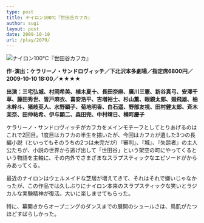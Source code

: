 ```yaml
---
type: post
title: ナイロン100℃『世田谷カフカ』
author: sugi
layout: post
date: 2009-10-10
url: /play/2079/
---
```

<img src="/images/play/20091010.jpg" alt="ナイロン100℃『世田谷カフカ』" class="alignleft" />

**作･演出：ケラリーノ・サンドロヴィッチ／下北沢本多劇場／指定席6800円／2009-10-10 18:00／★★★★**

**出演：三宅弘城、村岡希美、植木夏十、長田奈麻、廣川三憲、新谷真弓、安澤千草、藤田秀世、皆戸麻衣、喜安浩平、吉増裕士、杉山薫、眼鏡太郎、廻飛雄、柚木幹斗、猪岐英人、水野顕子、菊地明香、白石遥、野部友視、田村健太郎、斉木茉奈、田仲祐希、伊与顕二、森田完、中村靖日、横町慶子**

ケラリーノ・サンドロヴィッチがカフカをメインモチーフとしてとりあげるのはこれで2回目。1度目はカフカの半生を描いたが、今回はカフカが遺した3つの長編小説（といってもそのうちの2つは未完だが）『審判』、『城』、『失踪者』の主人公たちが、小説の世界から逃げ出して「世田谷」という架空の町にやってくるという物語を主軸に、その内外でさまざまなスラプスティックなエピソードがからみあってくる。

最近のナイロンはウェルメイドな芝居が増えてきて、それはそれで嫌いじゃなかったが、この作品では久しぶりにナイロン本来のスラプスティックな笑いとラジカルな実験精神が復活。大いに楽しませてもらった。

特に、幕開きからオープニングのダンスまでの展開のシュールさは、鳥肌がたつほどすばらしかった。
